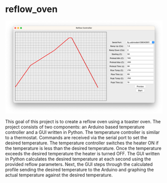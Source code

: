 reflow_oven
===========
![Screenshot](screenshot.png)

This goal of this project is to create a reflow oven using a toaster oven.  The project consists of two components: an Arduino based temperature controller and a GUI written in Python.  The temperature controller is similar to a thermostat.  Commands are received via the serial port to set the desired temperature.  The temperature controller switches the heater ON if the temperature is less than the desired temperature.  Once the temperature exceeds the desired temperature the heater is turned OFF.  The GUI written in Python calculates the desired temperature at each second using the provided reflow parameters.  Next, the GUI steps through the calculated profile sending the desired temperature to the Arduino and graphing the actual temperature against the desired temperature.

